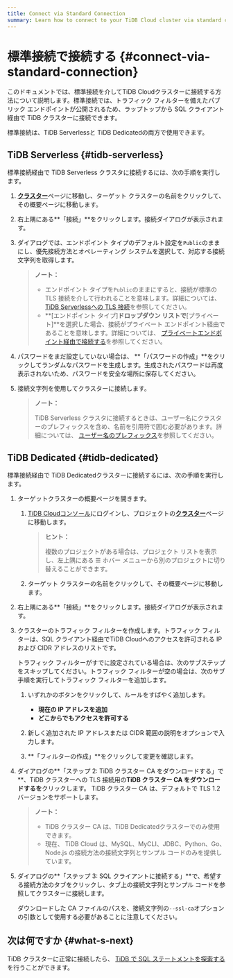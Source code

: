 ```yaml
---
title: Connect via Standard Connection
summary: Learn how to connect to your TiDB Cloud cluster via standard connection.
---
```


# 標準接続で接続する {#connect-via-standard-connection}

このドキュメントでは、標準接続を介してTiDB Cloudクラスターに接続する方法について説明します。標準接続では、トラフィック フィルターを備えたパブリック エンドポイントが公開されるため、ラップトップから SQL クライアント経由で TiDB クラスターに接続できます。

標準接続は、TiDB Serverlessと TiDB Dedicatedの両方で使用できます。

## TiDB Serverless {#tidb-serverless}

標準接続経由で TiDB Serverless クラスタに接続するには、次の手順を実行します。

1.  [<a href="https://tidbcloud.com/console/clusters">**クラスター**</a>](https://tidbcloud.com/console/clusters)ページに移動し、ターゲット クラスターの名前をクリックして、その概要ページに移動します。

2.  右上隅にある**「接続」**をクリックします。接続ダイアログが表示されます。

3.  ダイアログでは、エンドポイント タイプのデフォルト設定を`Public`のままにし、優先接続方法とオペレーティング システムを選択して、対応する接続​​文字列を取得します。

    > **ノート：**
    >
    > -   エンドポイント タイプを`Public`のままにすると、接続が標準の TLS 接続を介して行われることを意味します。詳細については、 [<a href="/tidb-cloud/secure-connections-to-serverless-tier-clusters.md">TiDB Serverlessへの TLS 接続</a>](/tidb-cloud/secure-connections-to-serverless-tier-clusters.md)を参照してください。
    > -   **[エンドポイント タイプ]**ドロップダウン リストで**[プライベート]**を選択した場合、接続がプライベート エンドポイント経由であることを意味します。詳細については、 [<a href="/tidb-cloud/set-up-private-endpoint-connections.md#tidb-serverless">プライベートエンドポイント経由で接続する</a>](/tidb-cloud/set-up-private-endpoint-connections.md#tidb-serverless)を参照してください。

4.  パスワードをまだ設定していない場合は、 **「パスワードの作成」**をクリックしてランダムなパスワードを生成します。生成されたパスワードは再度表示されないため、パスワードを安全な場所に保存してください。

5.  接続文字列を使用してクラスターに接続します。

    > **ノート：**
    >
    > TiDB Serverless クラスタに接続するときは、ユーザー名にクラスターのプレフィックスを含め、名前を引用符で囲む必要があります。詳細については、 [<a href="/tidb-cloud/select-cluster-tier.md#user-name-prefix">ユーザー名のプレフィックス</a>](/tidb-cloud/select-cluster-tier.md#user-name-prefix)を参照してください。

## TiDB Dedicated {#tidb-dedicated}

標準接続経由で TiDB Dedicatedクラスターに接続するには、次の手順を実行します。

1.  ターゲットクラスターの概要ページを開きます。

    1.  [<a href="https://tidbcloud.com/">TiDB Cloudコンソール</a>](https://tidbcloud.com/)にログインし、プロジェクトの[<a href="https://tidbcloud.com/console/clusters">**クラスター**</a>](https://tidbcloud.com/console/clusters)ページに移動します。

        > **ヒント：**
        >
        > 複数のプロジェクトがある場合は、プロジェクト リストを表示し、左上隅にある ☰ ホバー メニューから別のプロジェクトに切り替えることができます。

    2.  ターゲット クラスターの名前をクリックして、その概要ページに移動します。

2.  右上隅にある**「接続」**をクリックします。接続ダイアログが表示されます。

3.  クラスターのトラフィック フィルターを作成します。トラフィック フィルターは、SQL クライアント経由でTiDB Cloudへのアクセスを許可される IP および CIDR アドレスのリストです。

    トラフィック フィルターがすでに設定されている場合は、次のサブステップをスキップしてください。トラフィック フィルターが空の場合は、次のサブ手順を実行してトラフィック フィルターを追加します。

    1.  いずれかのボタンをクリックして、ルールをすばやく追加します。

        -   **現在の IP アドレスを追加**
        -   **どこからでもアクセスを許可する**

    2.  新しく追加された IP アドレスまたは CIDR 範囲の説明をオプションで入力します。

    3.  **「フィルターの作成」**をクリックして変更を確認します。

4.  ダイアログの**「ステップ 2: TiDB クラスター CA をダウンロードする」で**、TiDB クラスターへの TLS 接続用の**TiDB クラスター CA をダウンロードするを**クリックします。 TiDB クラスター CA は、デフォルトで TLS 1.2 バージョンをサポートします。

    > **ノート：**
    >
    > -   TiDB クラスター CA は、TiDB Dedicatedクラスターでのみ使用できます。
    > -   現在、 TiDB Cloud は、MySQL、MyCLI、JDBC、Python、Go、Node.js の接続方法の接続文字列とサンプル コードのみを提供しています。

5.  ダイアログの**「ステップ 3: SQL クライアントに接続する」**で、希望する接続方法のタブをクリックし、タブ上の接続文字列とサンプル コードを参照してクラスターに接続します。

    ダウンロードした CA ファイルのパスを、接続文字列の`--ssl-ca`オプションの引数として使用する必要があることに注意してください。

## 次は何ですか {#what-s-next}

TiDB クラスターに正常に接続したら、 [<a href="/basic-sql-operations.md">TiDB で SQL ステートメントを探索する</a>](/basic-sql-operations.md)を行うことができます。
